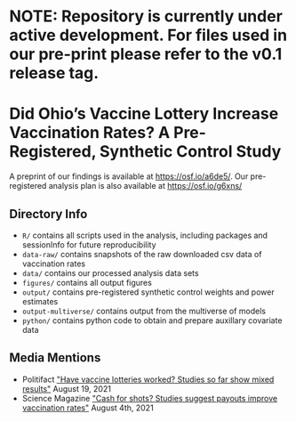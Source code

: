 # NOTE: Repository is currently under active development. For files used in our pre-print please refer to the v0.1 release tag.

# Did Ohio’s Vaccine Lottery Increase Vaccination Rates? A Pre-Registered, Synthetic Control Study

A preprint of our findings is available at https://osf.io/a6de5/. Our pre-registered analysis plan is also available at https://osf.io/g6xns/

## Directory Info

* `R/` contains all scripts used in the analysis, including packages and sessionInfo for future reproducibility 
* `data-raw/` contains snapshots of the raw downloaded csv data of vaccination rates 
* `data/` contains our processed analysis data sets
* `figures/` contains all output figures
* `output/` contains pre-registered synthetic control weights and power estimates
* `output-multiverse/` contains output from the multiverse of models 
* `python/` contains python code to obtain and prepare auxillary covariate data

## Media Mentions 

* Politifact ["Have vaccine lotteries worked? Studies so far show mixed results"](https://www.politifact.com/article/2021/aug/19/have-vaccine-lotteries-worked-studies-so-far-show-/) August 19, 2021
* Science Magazine ["Cash for shots? Studies suggest payouts improve vaccination rates"](https://www.sciencemag.org/news/2021/08/cash-shots-studies-suggest-payouts-improve-vaccination-rates) August 4th, 2021


